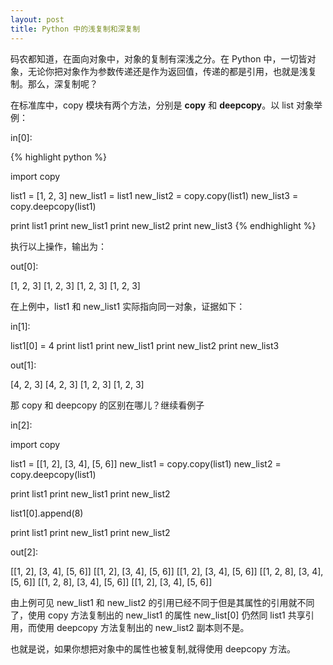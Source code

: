 ```yaml
---
layout: post
title: Python 中的浅复制和深复制
---
```


码农都知道，在面向对象中，对象的复制有深浅之分。在 Python 中，一切皆对象，无论你把对象作为参数传递还是作为返回值，传递的都是引用，也就是浅复制。那么，深复制呢？

在标准库中，copy 模块有两个方法，分别是 **copy** 和 **deepcopy**。以 list 对象举例：

in[0]:

{% highlight python %}

import copy

list1 = [1, 2, 3]
new_list1 = list1
new_list2 = copy.copy(list1)
new_list3 = copy.deepcopy(list1)

print list1
print new_list1
print new_list2
print new_list3
{% endhighlight %}


执行以上操作，输出为：

out[0]:


[1, 2, 3]
[1, 2, 3]
[1, 2, 3]
[1, 2, 3]


在上例中，list1 和 new_list1 实际指向同一对象，证据如下：
	
in[1]:


list1[0] = 4
print list1
print new_list1
print new_list2
print new_list3

out[1]:


[4, 2, 3]
[4, 2, 3]
[1, 2, 3]
[1, 2, 3]



那 copy 和 deepcopy 的区别在哪儿？继续看例子

in[2]:


import copy

list1 = [[1, 2], [3, 4], [5, 6]]
new_list1 = copy.copy(list1)
new_list2 = copy.deepcopy(list1)

print list1
print new_list1
print new_list2

list1[0].append(8)

print list1
print new_list1
print new_list2


out[2]:


[[1, 2], [3, 4], [5, 6]]
[[1, 2], [3, 4], [5, 6]]
[[1, 2], [3, 4], [5, 6]]
[[1, 2, 8], [3, 4], [5, 6]]
[[1, 2, 8], [3, 4], [5, 6]]
[[1, 2], [3, 4], [5, 6]]



由上例可见 new_list1 和 new_list2 的引用已经不同于但是其属性的引用就不同了，使用 copy 方法复制出的 new_list1 的属性 new_list[0] 仍然同 list1 共享引用，而使用 deepcopy 方法复制出的 new_list2 副本则不是。

也就是说，如果你想把对象中的属性也被复制,就得使用 deepcopy 方法。
	
	
	
	
	
